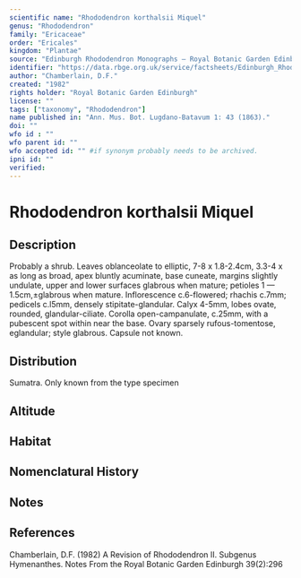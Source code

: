 ```yaml
---
scientific name: "Rhododendron korthalsii Miquel"
genus: "Rhododendron"
family: "Ericaceae"
order: "Ericales"
kingdom: "Plantae"
source: "Edinburgh Rhododendron Monographs – Royal Botanic Garden Edinburgh"
identifier: "https://data.rbge.org.uk/service/factsheets/Edinburgh_Rhododendron_Monographs.xhtml"
author: "Chamberlain, D.F."
created: "1982"
rights holder: "Royal Botanic Garden Edinburgh"
license: ""
tags: ["taxonomy", "Rhododendron"]
name published in: "Ann. Mus. Bot. Lugdano-Batavum 1: 43 (1863)."
doi: ""
wfo id : ""
wfo parent id: ""
wfo accepted id: "" #if synonym probably needs to be archived.                      
ipni id: ""
verified:
---
```


                       

# Rhododendron korthalsii Miquel

## Description
Probably a shrub. Leaves oblanceolate to elliptic, 7-8 x 1.8-2.4cm, 3.3-4 x as long as broad, apex bluntly acuminate, base cuneate, margins slightly undulate, upper and lower surfaces glabrous when mature; petioles 1 — 1.5cm,±glabrous when mature. Inflorescence c.6-flowered; rhachis c.7mm; pedicels c.l5mm, densely stipitate-glandular. Calyx 4-5mm, lobes ovate, rounded, glandular-ciliate. Corolla open-campanulate, c.25mm, with a pubescent spot within near the base. Ovary sparsely rufous-tomentose, eglandular; style glabrous. Capsule not known.

## Distribution
Sumatra. Only known from the type specimen

## Altitude


## Habitat


## Nomenclatural History

                       
## Notes


## References

Chamberlain, D.F. (1982) A Revision of Rhododendron II. Subgenus Hymenanthes. Notes From the Royal Botanic Garden Edinburgh 39(2):296
